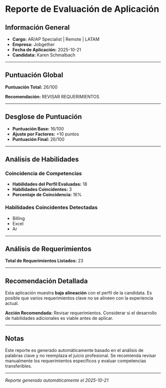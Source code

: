 # Reporte de Evaluación de Aplicación

## Información General

- **Cargo:** AR/AP Specialist | Remote | LATAM
- **Empresa:** Jobgether
- **Fecha de Aplicación:** 2025-10-21
- **Candidata:** Karen Schmalbach

---

## Puntuación Global

**Puntuación Total:** 26/100

**Recomendación:** REVISAR REQUERIMIENTOS

---

## Desglose de Puntuación

- **Puntuación Base:** 16/100
- **Ajuste por Factores:** +10 puntos
- **Puntuación Final:** 26/100

---

## Análisis de Habilidades

### Coincidencia de Competencias

- **Habilidades del Perfil Evaluadas:** 18
- **Habilidades Coincidentes:** 3
- **Porcentaje de Coincidencia:** 16%

### Habilidades Coincidentes Detectadas

- Billing
- Excel
- Ar

---

## Análisis de Requerimientos

**Total de Requerimientos Listados:** 23

---

## Recomendación Detallada


Esta aplicación muestra **baja alineación** con el perfil de la candidata.
Es posible que varios requerimientos clave no se alineen con la experiencia actual.

**Acción Recomendada:** Revisar requerimientos. Considerar si el desarrollo de habilidades 
adicionales es viable antes de aplicar.

---

## Notas

Este reporte es generado automáticamente basado en el análisis de palabras clave 
y no reemplaza el juicio profesional. Se recomienda revisar manualmente los 
requerimientos específicos y evaluar competencias transferibles.

---

*Reporte generado automáticamente el 2025-10-21*
